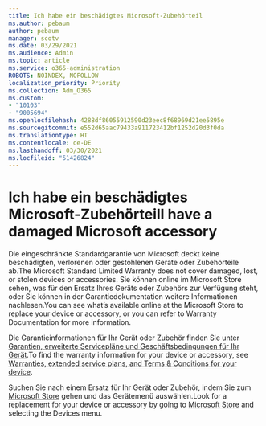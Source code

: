 ```yaml
---
title: Ich habe ein beschädigtes Microsoft-Zubehörteil
ms.author: pebaum
author: pebaum
manager: scotv
ms.date: 03/29/2021
ms.audience: Admin
ms.topic: article
ms.service: o365-administration
ROBOTS: NOINDEX, NOFOLLOW
localization_priority: Priority
ms.collection: Adm_O365
ms.custom:
- "10103"
- "9005694"
ms.openlocfilehash: 4288df86055912590d23eec8f68969d21ee5895e
ms.sourcegitcommit: e552d65aac79433a911723412bf1252d20d3f0da
ms.translationtype: HT
ms.contentlocale: de-DE
ms.lasthandoff: 03/30/2021
ms.locfileid: "51426824"
---
```

# <a name="i-have-a-damaged-microsoft-accessory"></a><span data-ttu-id="64aaf-102">Ich habe ein beschädigtes Microsoft-Zubehörteil</span><span class="sxs-lookup"><span data-stu-id="64aaf-102">I have a damaged Microsoft accessory</span></span>

<span data-ttu-id="64aaf-103">Die eingeschränkte Standardgarantie von Microsoft deckt keine beschädigten, verlorenen oder gestohlenen Geräte oder Zubehörteile ab.</span><span class="sxs-lookup"><span data-stu-id="64aaf-103">The Microsoft Standard Limited Warranty does not cover damaged, lost, or stolen devices or accessories.</span></span> <span data-ttu-id="64aaf-104">Sie können online im Microsoft Store sehen, was für den Ersatz Ihres Geräts oder Zubehörs zur Verfügung steht, oder Sie können in der Garantiedokumentation weitere Informationen nachlesen.</span><span class="sxs-lookup"><span data-stu-id="64aaf-104">You can see what’s available online at the Microsoft Store to replace your device or accessory, or you can refer to Warranty Documentation for more information.</span></span>

<span data-ttu-id="64aaf-105">Die Garantieinformationen für Ihr Gerät oder Zubehör finden Sie unter [Garantien, erweiterte Servicepläne und Geschäftsbedingungen für Ihr Gerät](https://support.microsoft.com/topic/warranties-extended-service-plans-and-terms-conditions-for-your-device-eedf7a23-84a7-1a47-480b-0e10503eedf5).</span><span class="sxs-lookup"><span data-stu-id="64aaf-105">To find the warranty information for your device or accessory, see [Warranties, extended service plans, and Terms & Conditions for your device](https://support.microsoft.com/topic/warranties-extended-service-plans-and-terms-conditions-for-your-device-eedf7a23-84a7-1a47-480b-0e10503eedf5).</span></span>

<span data-ttu-id="64aaf-106">Suchen Sie nach einem Ersatz für Ihr Gerät oder Zubehör, indem Sie zum [Microsoft Store](https://www.microsoft.com/) gehen und das Gerätemenü auswählen.</span><span class="sxs-lookup"><span data-stu-id="64aaf-106">Look for a replacement for your device or accessory by going to [Microsoft Store](https://www.microsoft.com/) and selecting the Devices menu.</span></span>
